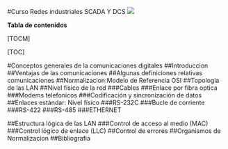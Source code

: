  #Curso Redes industriales SCADA Y DCS
  ![](https://i.pinimg.com/originals/a2/b5/19/a2b519c7bd52bc63ea6052964790ebec.png)

  **Tabla de contenidos**

  [TOCM]

  [TOC]

  #Conceptos  generales  de la comunicaciones digitales
  ##Introduccion
  ##Ventajas  de las comunicaciones
  ##Algunas  definiciones  relativas  comunicaciones
  ##Normalizacion:Modelo de Referencia OSI
  ##Topologia de las LAN
  ##Nivel fisico de la red
  ###Cables
  ###Enlace por fibra optica
  ###Modems telefonicos
  ###Codificación y  sincronización de datos
  ##Enlaces estándar: Nivel  físico
  ###RS-232C
  ###Bucle de corriente
  ###RS-422
  ###RS-485
  ###ETHERNET

  ##Estructura lógica de las  LAN
  ###Control de acceso al  medio (MAC)
  ###Control lógico de enlace (LLC)
  ##Control de errores
  ##Organismos  de Normalizacion
  ##Bibliografia
